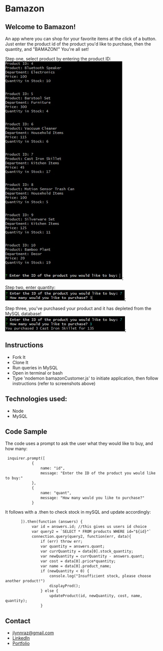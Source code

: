 # Bamazon

## Welcome to Bamazon!

An app where you can shop for your favorite items at the click of a button. Just enter the product id of the product you'd like to purchase, then the quantity, and "BAMAZON!" You're all set!

Step one, select product by entering the product ID:<br>
![step one screenshot](Images/screenshot1.jpg);

Step two, enter quantity:<br>
![step two screenshot](Images/screenshot22.jpg);

Step three, you've purchased your product and it has depleted from the MySQL database!<br>
![step three screenshot](Images/screenshot33.jpg);

## Instructions
* Fork It
* Clone It
* Run queries in MySQL
* Open in terminal or bash
* Type 'nodemon bamazonCustomer.js' to initiate application, then follow instructions (refer to screenshots above)

## Technologies used: 
* Node
* MySQL

## Code Sample
The code uses a prompt to ask the user what they would like to buy, and how many:
~~~
 inquirer.prompt([
            {
                name: "id",
                message: "Enter the ID of the product you would like to buy:"
            },
            {
                name: "quant",
                message: "How many would you like to purchase?"
            }
~~~

It follows with a .then to check stock in mySQL and update accordingly:
~~~
       ]).then(function (answers) {
            var id = answers.id; //this gives us users id choice
            var query2 = `SELECT * FROM products WHERE id="${id}"`
            connection.query(query2, function(err, data){
                if (err) throw err;
                var quantity = answers.quant;
                var currQuantity = data[0].stock_quantity;
                var newQuantity = currQuantity - answers.quant;
                var cost = data[0].price*quantity;
                var name = data[0].product_name;
                if (newQuantity < 0) {
                    console.log("Insufficient stock, please choose another product!")
                    displayProd();
                } else {
                    updateProduct(id, newQuantity, cost, name, quantity);
                }
 ~~~

## Contact
* jlynnraz@gmail.com
* [LinkedIn](https://www.linkedin.com/in/jaimee-razee/)
* [Portfolio](https://jlynnraz.github.io/Portfolio2/)

